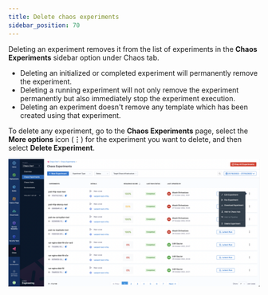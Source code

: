```yaml
---
title: Delete chaos experiments
sidebar_position: 70
---
```


Deleting an experiment removes it from the list of experiments in the **Chaos Experiments** sidebar option under Chaos tab.
- Deleting an initialized or completed experiment will permanently remove the experiment.
- Deleting a running experiment will not only remove the experiment permanently but also immediately stop the experiment execution.
- Deleting an experiment doesn't remove any template which has been created using that experiment.

To delete any experiment, go to the **Chaos Experiments** page, select the **More options** icon (**⋮**) for the experiment you want to delete, and then select **Delete Experiment**.

![Delete Experiment](./static/delete-chaos-experiments/delete-experiment.png)
